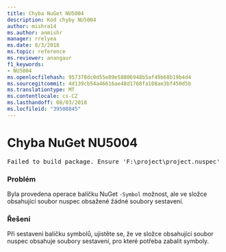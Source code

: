 ```yaml
---
title: Chyba NuGet NU5004
description: Kód chyby NU5004
author: mishra14
ms.author: anmishr
manager: rrelyea
ms.date: 8/3/2018
ms.topic: reference
ms.reviewer: anangaur
f1_keywords:
- NU5004
ms.openlocfilehash: 957370dc0d55e09e58806948b5af49b68b19b4d4
ms.sourcegitcommit: 4d139cb54a46616ae48d1768fa108ae3bf450d5b
ms.translationtype: MT
ms.contentlocale: cs-CZ
ms.lasthandoff: 08/03/2018
ms.locfileid: "39508845"
---
```

# <a name="nuget-error-nu5004"></a>Chyba NuGet NU5004
<pre>Failed to build package. Ensure 'F:\project\project.nuspec' includes assembly files. For help on building symbols package, visit http://docs.nuget.org/.</pre>

### <a name="issue"></a>Problém

Byla provedena operace balíčku NuGet `-Symbol` možnost, ale ve složce obsahující soubor nuspec obsažené žádné soubory sestavení. 


### <a name="solution"></a>Řešení

Při sestavení balíčku symbolů, ujistěte se, že ve složce obsahující soubor nuspec obsahuje soubory sestavení, pro které potřeba zabalit symboly.

